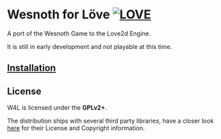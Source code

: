 Wesnoth for Löve [![LOVE](https://img.shields.io/badge/L%C3%96VE-11.1.0-EA316E.svg)](http://love2d.org/)
================
A port of the Wesnoth Game to the Love2d Engine.

It is still in early development and not playable at this time.

[Installation](https://github.com/fendrin/wesnoth-love/blob/master/install.md)
--------------

License
-------

W4L is licensed under the **GPLv2+**.

The distribution ships with several third party libraries,
have a closer look [here](
https://github.com/fendrin/wesnoth-love/blob/master/license.txt
) for their License and Copyright information.
